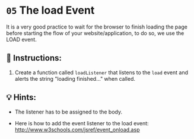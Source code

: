 # `05` The load Event

It is a very good practice to wait for the browser to finish loading the page before starting the flow of your website/application, to do so, we use the LOAD event.

## 📝 Instructions:

1. Create a function called `loadListener` that listens to the `load` event and alerts the string "loading finished..." when called.

## 💡 Hints:

- The listener has to be assigned to the body.

- Here is how to add the event listener to the load event: http://www.w3schools.com/jsref/event_onload.asp
